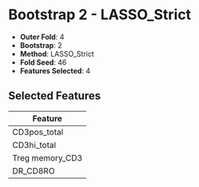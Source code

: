 # Bootstrap 2 - LASSO_Strict

- **Outer Fold**: 4
- **Bootstrap**: 2
- **Method**: LASSO_Strict
- **Fold Seed**: 46
- **Features Selected**: 4

## Selected Features

| Feature |
|---------|
| CD3pos_total |
| CD3hi_total |
| Treg memory_CD3 |
| DR_CD8RO |
